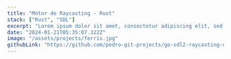 ```yaml
---
title: "Motor de Raycasting - Rust"
stack: ["Rust", "SDL"]
excerpt: "Lorem ipsum dolor sit amet, consectetur adipiscing elit, sed do eiusmod tempor incididunt ut labore et dolore magna aliqua. Praesent elementum facilisis leo vel fringilla est ullamcorper eget. At imperdiet dui accumsan sit amet nulla facilities morbi tempus."
date: "2024-01-21T05:35:07.322Z"
image: "/assets/projects/ferris.jpg"
githubLink: "https://github.com/pedro-git-projects/go-sdl2-raycasting-engine"
---
```


